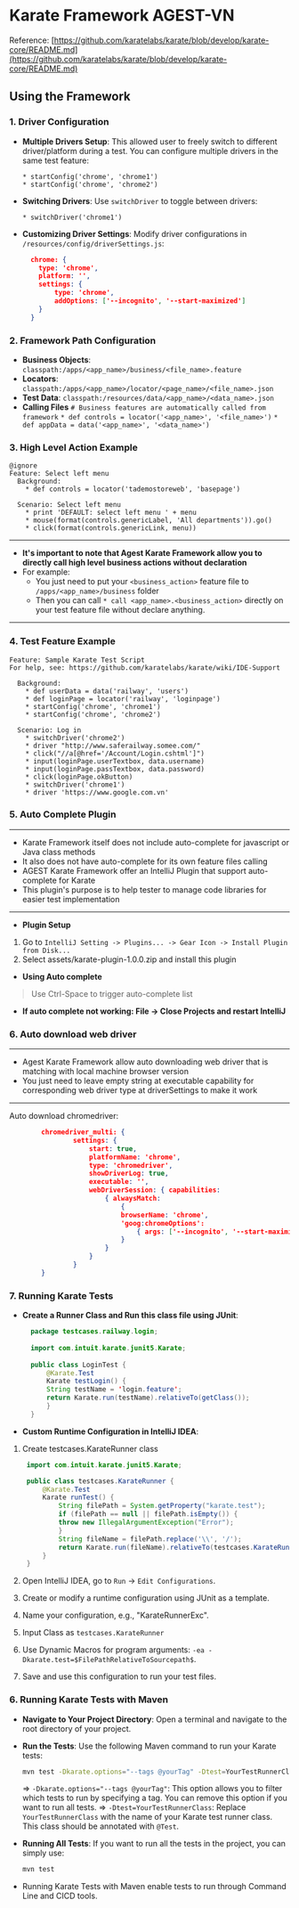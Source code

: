 # Karate Framework AGEST-VN

Reference: [https://github.com/karatelabs/karate/blob/develop/karate-core/README.md](https://github.com/karatelabs/karate/blob/develop/karate-core/README.md)

## Using the Framework

### 1. Driver Configuration

* **Multiple Drivers Setup**:
  This allowed user to freely switch to different driver/platform during a test.
  You can configure multiple drivers in the same test feature:
  ```
  * startConfig('chrome', 'chrome1')
  * startConfig('chrome', 'chrome2')
  ```
* **Switching Drivers**:
  Use `switchDriver` to toggle between drivers:
  ```
  * switchDriver('chrome1')
  ```
* **Customizing Driver Settings**:
  Modify driver configurations in `/resources/config/driverSettings.js`:
  ```json
    chrome: {
      type: 'chrome',
      platform: '',
      settings: {
          type: 'chrome',
          addOptions: ['--incognito', '--start-maximized']
      }
    }
  ```

### 2. Framework Path Configuration

* **Business Objects**:
  `classpath:/apps/<app_name>/business/<file_name>.feature`
* **Locators**:
  `classpath:/apps/<app_name>/locator/<page_name>/<file_name>.json`
* **Test Data**:
  `classpath:/resources/data/<app_name>/<data_name>.json`
* **Calling Files**
  `# Business features are automatically called from framework`
  `* def controls = locator('<app_name>', '<file_name>')`
  `* def appData = data('<app_name>', '<data_name>')`

### 3. High Level Action Example

```karate
@ignore
Feature: Select left menu
  Background:
    * def controls = locator('tademostoreweb', 'basepage')

  Scenario: Select left menu
    * print 'DEFAULT: select left menu ' + menu
    * mouse(format(controls.genericLabel, 'All departments')).go()
    * click(format(controls.genericLink, menu))
```

-----------------------------------------
* **It's important to note that Agest Karate Framework allow you to directly call high level business actions without declaration**
* For example:
  * You just need to put your `<business_action>` feature file to `/apps/<app_name>/business` folder
  * Then you can call `* call <app_name>.<business_action>` directly on your test feature file without declare anything.
-----------------------------------------


### 4. Test Feature Example

```karate
Feature: Sample Karate Test Script
For help, see: https://github.com/karatelabs/karate/wiki/IDE-Support

  Background:
    * def userData = data('railway', 'users')
    * def loginPage = locator('railway', 'loginpage')
    * startConfig('chrome', 'chrome1')
    * startConfig('chrome', 'chrome2')

  Scenario: Log in
    * switchDriver('chrome2')
    * driver "http://www.saferailway.somee.com/"
    * click("//a[@href='/Account/Login.cshtml']")
    * input(loginPage.userTextbox, data.username)
    * input(loginPage.passTextbox, data.password)
    * click(loginPage.okButton)
    * switchDriver('chrome1')
    * driver 'https://www.google.com.vn'
```


### 5. Auto Complete Plugin

----------------------------
* Karate Framework itself does not include auto-complete for javascript or Java class methods
* It also does not have auto-complete for its own feature files calling
* AGEST Karate Framework offer an IntelliJ Plugin that support auto-complete for Karate
* This plugin's purpose is to help tester to manage code libraries for easier test implementation
----------------------------

* **Plugin Setup**
1. Go to `IntelliJ Setting -> Plugins... -> Gear Icon -> Install Plugin from Disk...`
2. Select assets/karate-plugin-1.0.0.zip and install this plugin

* **Using Auto complete**
> Use Ctrl-Space to trigger auto-complete list

* **If auto complete not working: File -> Close Projects and restart IntelliJ**

### 6. Auto download web driver
----------------------------
* Agest Karate Framework allow auto downloading web driver that is matching with local machine browser version
* You just need to leave empty string at executable capability for corresponding web driver type at driverSettings to make it work
----------------------------

Auto download chromedriver:
```json
        chromedriver_multi: {
                settings: {
                    start: true,
                    platformName: 'chrome',
                    type: 'chromedriver',
                    showDriverLog: true,
                    executable: '',
                    webDriverSession: { capabilities:
                        { alwaysMatch:
                            {
                            browserName: 'chrome',
                            'goog:chromeOptions':
                                { args: ['--incognito', '--start-maximized'] }
                            }
                        }
                    }
                }
        }
```

### 7. Running Karate Tests

* **Create a Runner Class and Run this class file using JUnit**:

  ```java
    package testcases.railway.login;
    
    import com.intuit.karate.junit5.Karate;
    
    public class LoginTest {
        @Karate.Test
        Karate testLogin() {
        String testName = 'login.feature';
        return Karate.run(testName).relativeTo(getClass());
        }
    }
  ```
* **Custom Runtime Configuration in IntelliJ IDEA**:

1. Create testcases.KarateRunner class

   ```java
    import com.intuit.karate.junit5.Karate;

    public class testcases.KarateRunner {
        @Karate.Test
        Karate runTest() {
            String filePath = System.getProperty("karate.test");
            if (filePath == null || filePath.isEmpty()) {
            throw new IllegalArgumentException("Error");
            }
            String fileName = filePath.replace('\\', '/');
            return Karate.run(fileName).relativeTo(testcases.KarateRunner.class);
        }
    }
   ```
2. Open IntelliJ IDEA, go to `Run` -> `Edit Configurations`.
3. Create or modify a runtime configuration using JUnit as a template.
4. Name your configuration, e.g., "KarateRunnerExc".
5. Input Class as `testcases.KarateRunner`
6. Use Dynamic Macros for program arguments: `-ea -Dkarate.test=$FilePathRelativeToSourcepath$`.
7. Save and use this configuration to run your test files.

### 6. Running Karate Tests with Maven

- **Navigate to Your Project Directory**: Open a terminal and navigate to the root directory of your project.
- **Run the Tests**: Use the following Maven command to run your Karate tests:

  ```bash
  mvn test -Dkarate.options="--tags @yourTag" -Dtest=YourTestRunnerClass
  ```
  => `-Dkarate.options="--tags @yourTag"`: This option allows you to filter which tests to run by specifying a tag. You can remove this option if you want to run all tests.
  => `-Dtest=YourTestRunnerClass`: Replace `YourTestRunnerClass` with the name of your Karate test runner class. This class should be annotated with `@Test`.
- **Running All Tests**: If you want to run all the tests in the project, you can simply use:

  ```bash
  mvn test
  ```
- Running Karate Tests with Maven enable tests to run through Command Line and CICD tools.
